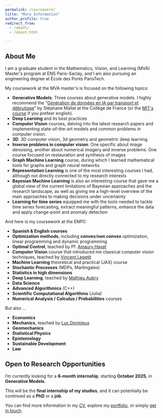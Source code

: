 ```yaml
---
permalink: /coursework/
title: "More Information"
author_profile: true
redirect_from: 
  - /about/
  - /about.html

---
```



## About Me

I am a graduate student in the Mathematics, Vision, and Learning (MVA) Master's program at ENS Paris-Saclay, and I am also pursuing an engineering degree at École des Ponts ParisTech.

My coursework at the MVA master's is focused on the following topics:
* __Generative Models__: Three courses about generative models. I highly recommend the "[Génération de données en IA par transport et débruitage](https://www.youtube.com/watch?v=5zFhdpWjCxI&t=677s)" by Stéphane Mallat at the Collège de France (or the [MIT's course](https://diffusion.csail.mit.edu) if you prefeer english).
* __Deep Learning__ and its best practices
* __Computer Vision__ courses, delving into the latest research papers and implementing state-of-the-art models and common problems in computer vision.
* __3D__: 3D computer vision, 3d geometry and geometric deep learning
* __Inverse problems in computer vision__: One specific about image denoising, another about numerical imagery and inverse problems. One course focused on restauration and synthesis of images
* __Graph Machine Learning__ course, during which I learned mathematical tools for graphs and graph neural networks
* __Representation Learning__ is one of the most interesting courses I had, although not directly connected to my research interests
* __Bayesian Machine Learning__ is also an interesting course that gave me a global view of the current limitations of Bayesian approaches and the research landscape, as well as giving me a high-level overview of the main approaches to making decisions under uncertainty
* __Learning for time series__ equipped me with the tools needed to tackle time series forecasting, extract meaningful patterns, enhance the data and apply change-point and anomaly detection


And here is my coursework at the ENPC:
* __Spanish & English courses__
* __Optimization methods__, including __convex__/__non convex__ optimization, linear programming and dynamic programming
* __Optimal Control__, teached by Pf. [Amaury Hayat](https://cermics.enpc.fr/~hayata/)
* __Computer Vision__ course that introduced me classical computer vision techniques, teached by [Vincent Lepetit](https://vincentlepetit.github.io)
* __Machine Learning__ theoretical and practical (JAX) course
* __Stochastic Processes__ (MDPs, Martingales)
* __Statistics in high dimensions__
* __Deep Learning__, teached by [Mathieu Aubry](https://mathieuaubry.github.io)
* __Data Science__
* __Advanced Algorithmics__ (C++)
* __Scientific Computational Algorithms__ (Julia)
* __Numerical Analysis / Calculus / Probabilities__ courses

But also ...
* __Economics__
* __Mechanics__, teached by [Luc Dormieux](https://ecoledesponts.fr/luc-dormieux)
* __Geomechanics__
* __Statistical Physics__
* __Epistemology__
* __Sustainable Development__
* __Law__

## Open to Research Opportunities

I’m currently looking for a **6-month internship**, starting **October 2025**, in **Generative Models**.

This will be the **final internship of my studies**, and it can potentially be continued as a **PhD** or a **job**.

You can find more information in my [CV](/cv), explore my [portfolio](/portfolio), or simply [get in touch](mailto:mathis.wauquiez@gmail.com).

